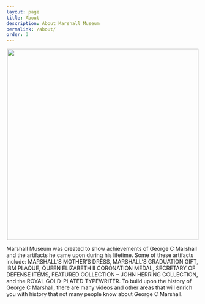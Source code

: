 ```yaml
---
layout: page
title: About
description: About Marshall Museum
permalink: /about/
order: 3
---
```



<p align="center"><img src="http://www.eisterhold.com/sites/default/files/180906%20GCMM%20Entry%20Rendering%20web.jpg" width="500px"></p>

Marshall Museum was created to show achievements of George C Marshall and the artifacts he came upon during his lifetime. Some of these artifacts include: MARSHALL’S MOTHER’S DRESS, MARSHALL’S GRADUATION GIFT, IBM PLAQUE, QUEEN ELIZABETH II CORONATION MEDAL, SECRETARY OF DEFENSE ITEMS, FEATURED COLLECTION – JOHN HERRING COLLECTION, and the ROYAL GOLD-PLATED TYPEWRITER. To build upon the history of George C Marshall, there are many videos and other areas that will enrich you with history that not many people know about George C Marshall.
